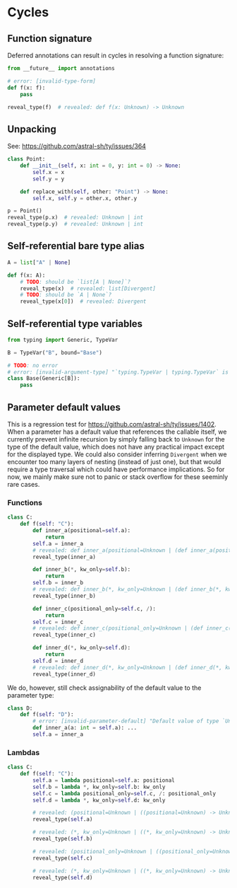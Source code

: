 # Cycles

## Function signature

Deferred annotations can result in cycles in resolving a function signature:

```py
from __future__ import annotations

# error: [invalid-type-form]
def f(x: f):
    pass

reveal_type(f)  # revealed: def f(x: Unknown) -> Unknown
```

## Unpacking

See: <https://github.com/astral-sh/ty/issues/364>

```py
class Point:
    def __init__(self, x: int = 0, y: int = 0) -> None:
        self.x = x
        self.y = y

    def replace_with(self, other: "Point") -> None:
        self.x, self.y = other.x, other.y

p = Point()
reveal_type(p.x)  # revealed: Unknown | int
reveal_type(p.y)  # revealed: Unknown | int
```

## Self-referential bare type alias

```py
A = list["A" | None]

def f(x: A):
    # TODO: should be `list[A | None]`?
    reveal_type(x)  # revealed: list[Divergent]
    # TODO: should be `A | None`?
    reveal_type(x[0])  # revealed: Divergent
```

## Self-referential type variables

```py
from typing import Generic, TypeVar

B = TypeVar("B", bound="Base")

# TODO: no error
# error: [invalid-argument-type] "`typing.TypeVar | typing.TypeVar` is not a valid argument to `Generic`"
class Base(Generic[B]):
    pass
```

## Parameter default values

This is a regression test for <https://github.com/astral-sh/ty/issues/1402>. When a parameter has a
default value that references the callable itself, we currently prevent infinite recursion by simply
falling back to `Unknown` for the type of the default value, which does not have any practical
impact except for the displayed type. We could also consider inferring `Divergent` when we encounter
too many layers of nesting (instead of just one), but that would require a type traversal which
could have performance implications. So for now, we mainly make sure not to panic or stack overflow
for these seeminly rare cases.

### Functions

```py
class C:
    def f(self: "C"):
        def inner_a(positional=self.a):
            return
        self.a = inner_a
        # revealed: def inner_a(positional=Unknown | (def inner_a(positional=Unknown) -> Unknown)) -> Unknown
        reveal_type(inner_a)

        def inner_b(*, kw_only=self.b):
            return
        self.b = inner_b
        # revealed: def inner_b(*, kw_only=Unknown | (def inner_b(*, kw_only=Unknown) -> Unknown)) -> Unknown
        reveal_type(inner_b)

        def inner_c(positional_only=self.c, /):
            return
        self.c = inner_c
        # revealed: def inner_c(positional_only=Unknown | (def inner_c(positional_only=Unknown, /) -> Unknown), /) -> Unknown
        reveal_type(inner_c)

        def inner_d(*, kw_only=self.d):
            return
        self.d = inner_d
        # revealed: def inner_d(*, kw_only=Unknown | (def inner_d(*, kw_only=Unknown) -> Unknown)) -> Unknown
        reveal_type(inner_d)
```

We do, however, still check assignability of the default value to the parameter type:

```py
class D:
    def f(self: "D"):
        # error: [invalid-parameter-default] "Default value of type `Unknown | (def inner_a(a: int = Unknown | (def inner_a(a: int = Unknown) -> Unknown)) -> Unknown)` is not assignable to annotated parameter type `int`"
        def inner_a(a: int = self.a): ...
        self.a = inner_a
```

### Lambdas

```py
class C:
    def f(self: "C"):
        self.a = lambda positional=self.a: positional
        self.b = lambda *, kw_only=self.b: kw_only
        self.c = lambda positional_only=self.c, /: positional_only
        self.d = lambda *, kw_only=self.d: kw_only

        # revealed: (positional=Unknown | ((positional=Unknown) -> Unknown)) -> Unknown
        reveal_type(self.a)

        # revealed: (*, kw_only=Unknown | ((*, kw_only=Unknown) -> Unknown)) -> Unknown
        reveal_type(self.b)

        # revealed: (positional_only=Unknown | ((positional_only=Unknown, /) -> Unknown), /) -> Unknown
        reveal_type(self.c)

        # revealed: (*, kw_only=Unknown | ((*, kw_only=Unknown) -> Unknown)) -> Unknown
        reveal_type(self.d)
```
